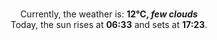<p  align="center"><br/>Currently, the weather is: <b> 12°C, <i>few clouds</i></b></br>Today, the sun rises at <b>06:33</b> and sets at <b>17:23</b>.</p>